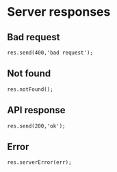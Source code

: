 # Server responses

## Bad request
```
res.send(400,'bad request');
```
## Not found
```
res.notFound();
```
## API response
```
res.send(200,'ok');
```
## Error
```
res.serverError(err);
```